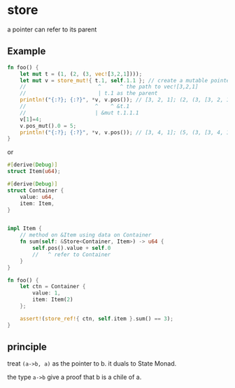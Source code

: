# store
a pointer can refer to its parent

## Example
```rust
fn foo() {
    let mut t = (1, (2, (3, vec![3,2,1])));
    let mut v = store_mut!{ t.1, self.1.1 }; // create a mutable pointer to t.1.1.1
    //                       ^      ^ the path to vec![3,2,1]
    //                       | t.1 as the parent
    println!("{:?}; {:?}", *v, v.pos()); // [3, 2, 1]; (2, (3, [3, 2, 1]))
    //                      ^    ^ &t.1
    //                      | &mut t.1.1.1
    v[1]=4;
    v.pos_mut().0 = 5;
    println!("{:?}; {:?}", *v, v.pos()); // [3, 4, 1]; (5, (3, [3, 4, 1]))
}
```

or 
```rust
#[derive(Debug)]
struct Item(u64);

#[derive(Debug)]
struct Container {
    value: u64,
    item: Item,
}


impl Item {
    // method on &Item using data on Container
    fn sum(self: &Store<Container, Item>) -> u64 {
        self.pos().value + self.0
        //   ^ refer to Container
    }
}

fn foo() {
    let ctn = Container {
        value: 1,
        item: Item(2)
    };

    assert!(store_ref!{ ctn, self.item }.sum() == 3);
}


```

## principle
treat `(a->b, a)` as the pointer to b. it duals to State Monad.

the type `a->b` give a proof that b is a chile of a.